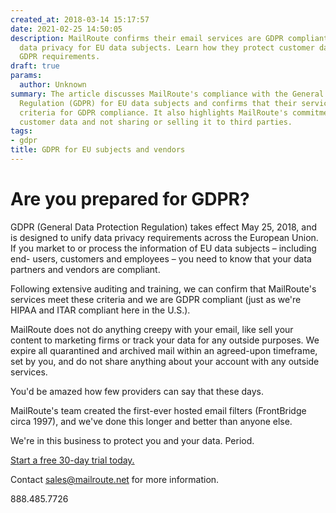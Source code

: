 ```yaml
---
created_at: 2018-03-14 15:17:57
date: 2021-02-25 14:50:05
description: MailRoute confirms their email services are GDPR compliant, ensuring
  data privacy for EU data subjects. Learn how they protect customer data and meet
  GDPR requirements.
draft: true
params:
  author: Unknown
summary: The article discusses MailRoute's compliance with the General Data Protection
  Regulation (GDPR) for EU data subjects and confirms that their services meet the
  criteria for GDPR compliance. It also highlights MailRoute's commitment to protecting
  customer data and not sharing or selling it to third parties.
tags: 
- gdpr
title: GDPR for EU subjects and vendors
---
```



# Are you prepared for GDPR?

GDPR (General Data Protection Regulation) takes effect May 25, 2018, and is
designed to unify data privacy requirements across the European Union. If you
market to or process the information of EU data subjects – including end-
users, customers and employees – you need to know that your data partners and
vendors are compliant.  

Following extensive auditing and training, we can confirm that MailRoute's
services meet these criteria and we are GDPR compliant (just as we're HIPAA
and ITAR compliant here in the U.S.).  

MailRoute does not do anything creepy with your email, like sell your content
to marketing firms or track your data for any outside purposes. We expire all
quarantined and archived mail within an agreed-upon timeframe, set by you, and
do not share anything about your account with any outside services.  

You'd be amazed how few providers can say that these days.  

MailRoute's team created the first-ever hosted email filters (FrontBridge
circa 1997), and we've done this longer and better than anyone else.

We're in this business to protect you and your data. Period.  


[Start a free 30-day trial today.](http://mailroute.net/signup.html)

Contact [sales@mailroute.net](mailto:sales@mailroute.net) for more
information.

888.485.7726

